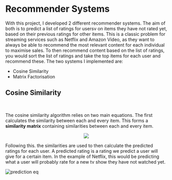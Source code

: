 # Recommender Systems

With this project, I developed 2 different recommender systems. The aim of both is to predict a list of ratings for usersv on items they have not rated yet, based on their previous ratings for other items. This is a classic problem for streaming services such as Netflix and Amazon Video, as they want to always be able to recommend the most relevant content for each individual to maximise sales. To then recommend content based on the list of ratings, you would sort the list of ratings and take the top items for each user and recommend these. The two systems I implemented are:

- Cosine Similarity
- Matrix Factorisation

## Cosine Similarity

</br>

The cosine similarity algorithm relies on two main equations. The first calculates the similarity between each and every item. This forms a **similarity matrix** containing similarities between each and every item. 

<p align="center">
  <img src="[https://github.com/oranbramble/Recommender-Systems/assets/56357864/3425bd18-2367-40c9-b428-5d4032d756c7]">
</p>

Following this. the similarities are used to then calculate the predicted ratings for each user. A predicted rating is a rating we predict a user will give for a certain item. In the example of Netflix, this would be predicting what a user will probably rate for a new tv show they have not watched yet.

![prediction eq](https://github.com/oranbramble/Recommender-Systems/assets/56357864/3e6d92cb-361d-4979-aa1d-e535339a6ea6)
